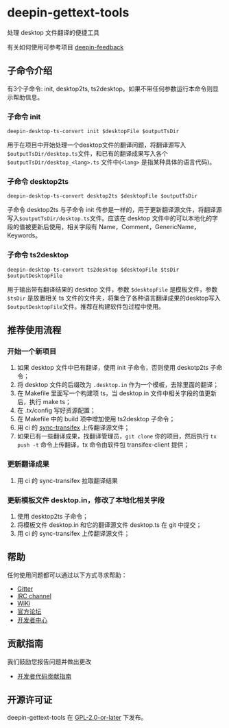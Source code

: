 # deepin-gettext-tools
处理 desktop 文件翻译的便捷工具

有关如何使用可参考项目 [deepin-feedback](https://github.com/linuxdeepin/deepin-feedback)

## 子命令介绍
有3个子命令: init, desktop2ts, ts2desktop。如果不带任何参数运行本命令则显示帮助信息。

### 子命令 init
```
deepin-desktop-ts-convert init $desktopFile $outputTsDir
```
用于在项目中开始处理一个desktop文件的翻译问题，将翻译源写入`$outputTsDir/desktop.ts`文件，和已有的翻译成果写入各个 `$outputTsDir/desktop_<lang>.ts` 文件中(`<lang>` 是指某种具体的语言代码)。

### 子命令 desktop2ts
```
deepin-desktop-ts-convert desktop2ts $desktopFile $outputTsDir
```
子命令 desktop2ts 与子命令 init 传参是一样的，用于更新翻译源文件，将翻译源写入`$outputTsDir/desktop.ts`文件。应该在 desktop 文件中的可以本地化的字段的值被更新后使用，相关字段有 Name，Comment，GenericName，Keywords。


### 子命令 ts2desktop
```
deepin-desktop-ts-convert ts2desktop $desktopFile $tsDir $outputDesktopFile
```
用于输出带有翻译结果的 desktop 文件，参数 `$desktopFile` 是模板文件，参数 `$tsDir` 是放置相关 ts 文件的文件夹，将集合了各种语言翻译成果的desktop写入`$outputDesktopFile`文件。推荐在构建软件包过程中使用。

## 推荐使用流程
### 开始一个新项目
1. 如果 desktop 文件中已有翻译，使用 init 子命令，否则使用 deskotp2ts 子命令；
2. 将 desktop 文件的后缀改为 `.desktop.in` 作为一个模板，去除里面的翻译；
3. 在 Makefile 里面写一个构建项 ts，当 desktop.in 文件中相关字段的值更新后，执行 make ts；
4. 在 .tx/config 写好资源配置；
5. 在 Makefile 中的 build 项中增加使用 ts2desktop 子命令；
6. 用 ci 的 [sync-transifex](https://ci.deepin.io/view/tools/job/sync-transifex/) 上传翻译源文件；
7. 如果已有一些翻译成果，找翻译管理员，`git clone` 你的项目，然后执行 `tx push -t` 命令上传翻译，tx 命令由软件包 transifex-client 提供；

### 更新翻译成果
1. 用 ci 的 sync-transifex 拉取翻译结果

### 更新模板文件 desktop.in，修改了本地化相关字段
1. 使用 desktop2ts 子命令；
2. 将模板文件 desktop.in 和它的翻译源文件 desktop.ts 在 git 中提交；
3. 用 ci 的 sync-transifex 上传翻译源文件；

## 帮助
任何使用问题都可以通过以下方式寻求帮助：

* [Gitter](https://gitter.im/orgs/linuxdeepin/rooms)
* [IRC channel](https://webchat.freenode.net/?channels=deepin)
* [WiKi](https://wiki.deepin.org)
* [官方论坛](https://bbs.deepin.org)
* [开发者中心](https://github.com/linuxdeepin/deepin-gettext-tools) 

## 贡献指南

我们鼓励您报告问题并做出更改

- [开发者代码贡献指南](https://github.com/linuxdeepin/developer-center/wiki/Contribution-Guidelines-for-Developers) 

## 开源许可证
deepin-gettext-tools 在 [GPL-2.0-or-later](LICENSE) 下发布。